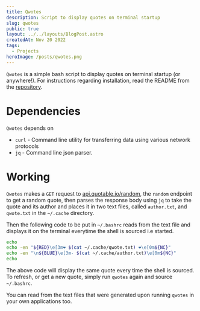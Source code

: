 ```yaml
---
title: Qwotes
description: Script to display quotes on terminal startup
slug: qwotes
public: true
layout: ../../layouts/BlogPost.astro
createdAt: Nov 20 2022
tags:
  - Projects
heroImage: /posts/qwotes.png
---
```


`Qwotes` is a simple bash script to display quotes on terminal startup (or anywhere!). For instructions regarding installation, read the README from the [repository](https://github.com/schmeekygeek/qwotes).

# Dependencies
`Qwotes` depends on 
- `curl` - Command line utility for transferring data using various network protocols
- `jq` - Command line json parser.

# Working
`Qwotes` makes a `GET` request to [api.quotable.io/random](https://api.quotable.io), the `random` endpoint to get a random quote, then parses the response body using `jq` to take the quote and its author and places it in two text files, called `author.txt`, and `qwote.txt` in the `~/.cache` directory.

Then the following code to be put in `~/.bashrc` reads from the text file and displays it on the terminal everytime the shell is sourced i.e started.
```bash
echo
echo -en "${RED}\e[3m❤ $(cat ~/.cache/qwote.txt) ❤\e[0m${NC}"
echo -en "\n${BLUE}\e[3m- $(cat ~/.cache/author.txt)\e[0m${NC}"
echo
```
The above code will display the same quote every time the shell is sourced. To refresh, or get a new quote, simply run `qwotes` again and source `~/.bashrc`.

You can read from the text files that were generated upon running `qwotes` in your own applications too.


